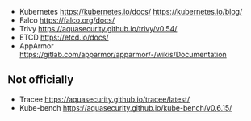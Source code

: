 - Kubernetes https://kubernetes.io/docs/ https://kubernetes.io/blog/
- Falco https://falco.org/docs/
- Trivy https://aquasecurity.github.io/trivy/v0.54/
- ETCD https://etcd.io/docs/
- AppArmor https://gitlab.com/apparmor/apparmor/-/wikis/Documentation

## Not officially

- Tracee https://aquasecurity.github.io/tracee/latest/
- Kube-bench https://aquasecurity.github.io/kube-bench/v0.6.15/